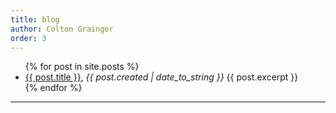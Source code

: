 ```yaml
---
title: blog
author: Colton Grainger
order: 3
---
```


<ul>
  {% for post in site.posts %}
    <li>
      <a href="{{ post.url }}">{{ post.title }}</a>, <i>{{ post.created | date_to_string }}</i>
      {{ post.excerpt }}
    </li>
  {% endfor %}
</ul>

<hr>
